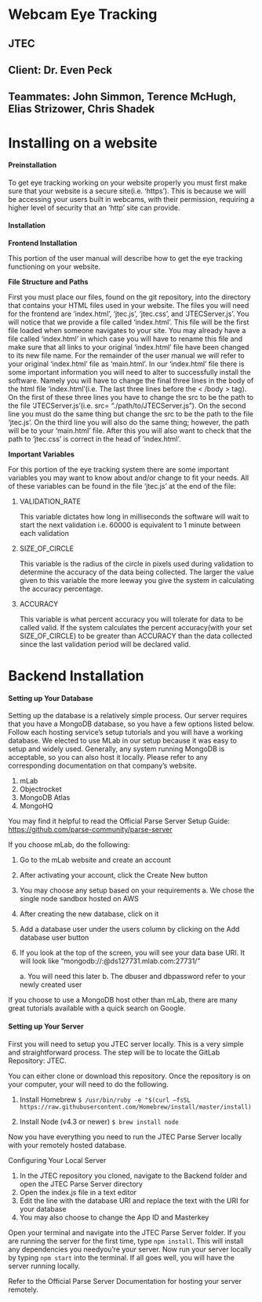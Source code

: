 # Webcam Eye Tracking
## JTEC

## Client: Dr. Even Peck
## Teammates: John Simmon, Terence McHugh, Elias Strizower, Chris Shadek


# Installing on a website
#### Preinstallation
To get eye tracking working on your website properly you must first make sure that your website is a secure site(i.e. ‘https’). This is because we will be accessing your users built in webcams, with their permission, requiring a higher level of security that an ‘http’ site can provide. 

#### Installation
**Frontend Installation**

This portion of the user manual will describe how to get the eye tracking functioning on your website. 

**File Structure and Paths**

First you must place our files, found on the git repository, into the directory that contains your HTML files used in your website. The files you will need for the frontend are ‘index.html’, ‘jtec.js’, ‘jtec.css’, and ‘JTECServer.js’. You will notice that we provide a file called ‘index.html’. This file will be the first file loaded when someone navigates to your site. You may already have a file called ‘index.html’ in which case you will have to rename this file and make sure that all links to your original ‘index.html’ file have been changed to its new file name. For the remainder of the user manual we will refer to your original ‘index.html’ file as ‘main.html’. 
In our ‘index.html’ file there is some important information you will need to alter to successfully install the software. Namely you will have to change the final three lines 
in the body of the html file ‘index.html’(i.e. The last three lines before the < /body > tag). On the first of these three lines you have to change the src to be the path to the file ‘JTECServer.js’(i.e. src= “./path/to/JTECServer.js”). On the second line you must do the same thing but change the src to be the path to the file ‘jtec.js’. On the third line you will also do the same thing; however, the path will be to your ‘main.html’ file. After this you will also want to check that the path to ‘jtec.css’ is correct in the head of ‘index.html’.
	
**Important Variables**

For this portion of the eye tracking system there are some important variables you may want to know about and/or change to fit your needs. All of these variables can be found in the file ‘jtec.js’ at the end of the file:

1. VALIDATION_RATE

    This variable dictates how long in milliseconds the software will wait to start the next validation i.e. 60000 is equivalent to 1 minute between each validation
    
2. SIZE_OF_CIRCLE

    This variable is the radius of the circle in pixels used during validation to determine the accuracy of the data being collected. The larger the value given to this variable the more leeway you give the system in calculating the accuracy percentage.
    
3. ACCURACY

    This variable is what percent accuracy you will tolerate for data to be called valid. If the system calculates the percent accuracy(with your set SIZE_OF_CIRCLE) to be greater than ACCURACY than the data collected since the last validation period will be declared valid.
        
# Backend Installation

#### Setting up Your Database

Setting up the database is a relatively simple process.  Our server requires that you have a MongoDB database, so you have a few options listed below.  Follow each hosting service’s setup tutorials and you will have a working database.  We elected to use MLab in our setup because it was easy to setup and widely used.  Generally, any system running MongoDB is acceptable, so you can also host it locally.  Please refer to any corresponding documentation on that company’s website.

1.	mLab 
2.	Objectrocket 
3.	MongoDB Atlas
4.	MongoHQ

You may find it helpful to read the Official Parse Server Setup Guide:  https://github.com/parse-community/parse-server 

If you choose mLab, do the following:

1.	Go to the mLab website and create an account
2.	After activating your account, click the Create New button
3.	You may choose any setup based on your requirements
    a.	We chose the single node sandbox hosted on AWS
4.	After creating the new database, click on it
5.	Add a database user under the users column by clicking on the Add database user button
6.	If you look at the top of the screen, you will see your data base URI.  It will look like “mongodb://<dbuser>:<dbpassword>@ds127731.mlab.com:27731/<dbname>”

    a.	You will need this later
    b.	The dbuser and dbpassword refer to your newly created user

If you choose to use a MongoDB host other than mLab, there are many great tutorials available with a quick search on Google.

#### Setting up Your Server

First you will need to setup you JTEC server locally.  This is a very simple and straightforward process.  The step will be to locate the GitLab Repository: JTEC. 

You can either clone or download this repository.  Once the repository is on your computer, your will need to do the following.

1.	Install Homebrew
`$ /usr/bin/ruby -e "$(curl –fsSL https://raw.githubusercontent.com/Homebrew/install/master/install)`

2.	Install Node (v4.3 or newer)
`$ brew install node`

Now you have everything you need to run the JTEC Parse Server locally with your remotely hosted database.

Configuring Your Local Server

1.	In the JTEC repository you cloned, navigate to the Backend folder and open the JTEC Parse Server directory
2.	Open the index.js file in a text editor
3.	Edit the line with the database URI and replace the text with the URI for your database
4.	You may also choose to change the App ID and Masterkey

Open your terminal and navigate into the JTEC Parse Server folder.  If you are running the server for the first time, type `npm install`.  This will install any dependencies you needyou’re your server.  Now run your server locally by typing `npm start` into the terminal.  If all goes well, you will have the server running locally.

Refer to the Official Parse Server Documentation for hosting your server remotely.

